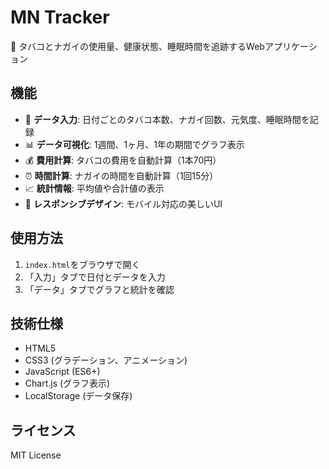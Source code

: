 # MN Tracker

🚬 タバコとナガイの使用量、健康状態、睡眠時間を追跡するWebアプリケーション

## 機能

- 📝 **データ入力**: 日付ごとのタバコ本数、ナガイ回数、元気度、睡眠時間を記録
- 📊 **データ可視化**: 1週間、1ヶ月、1年の期間でグラフ表示
- 💰 **費用計算**: タバコの費用を自動計算（1本70円）
- ⏰ **時間計算**: ナガイの時間を自動計算（1回15分）
- 📈 **統計情報**: 平均値や合計値の表示
- 📱 **レスポンシブデザイン**: モバイル対応の美しいUI

## 使用方法

1. `index.html`をブラウザで開く
2. 「入力」タブで日付とデータを入力
3. 「データ」タブでグラフと統計を確認

## 技術仕様

- HTML5
- CSS3 (グラデーション、アニメーション)
- JavaScript (ES6+)
- Chart.js (グラフ表示)
- LocalStorage (データ保存)

## ライセンス

MIT License
